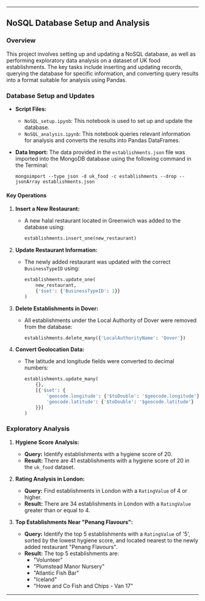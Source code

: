 

---

## NoSQL Database Setup and Analysis

### Overview
This project involves setting up and updating a NoSQL database, as well as performing exploratory data analysis on a dataset of UK food establishments. The key tasks include inserting and updating records, querying the database for specific information, and converting query results into a format suitable for analysis using Pandas.

### Database Setup and Updates

- **Script Files:**
  - `NoSQL_setup.ipynb`: This notebook is used to set up and update the database.
  - `NoSQL_analysis.ipynb`: This notebook queries relevant information for analysis and converts the results into Pandas DataFrames.

- **Data Import:**
  The data provided in the `establishments.json` file was imported into the MongoDB database using the following command in the Terminal:
  ```
  mongoimport --type json -d uk_food -c establishments --drop --jsonArray establishments.json
  ```

#### Key Operations

1. **Insert a New Restaurant:**
   - A new halal restaurant located in Greenwich was added to the database using:
     ```python
     establishments.insert_one(new_restaurant)
     ```

2. **Update Restaurant Information:**
   - The newly added restaurant was updated with the correct `BusinessTypeID` using:
     ```python
     establishments.update_one(
         new_restaurant, 
         {'$set': {'BusinessTypeID': 1}}
     )
     ```

3. **Delete Establishments in Dover:**
   - All establishments under the Local Authority of Dover were removed from the database:
     ```python
     establishments.delete_many({'LocalAuthorityName': 'Dover'})
     ```

4. **Convert Geolocation Data:**
   - The latitude and longitude fields were converted to decimal numbers:
     ```python
     establishments.update_many(
         {}, 
         [{'$set': {
             'geocode.longitude': {'$toDouble': '$geocode.longitude'}, 
             'geocode.latitude': {'$toDouble': '$geocode.latitude'}
         }}]
     )
     ```

### Exploratory Analysis

1. **Hygiene Score Analysis:**
   - **Query:** Identify establishments with a hygiene score of 20.
   - **Result:** There are 41 establishments with a hygiene score of 20 in the `uk_food` dataset.

2. **Rating Analysis in London:**
   - **Query:** Find establishments in London with a `RatingValue` of 4 or higher.
   - **Result:** There are 34 establishments in London with a `RatingValue` greater than or equal to 4.

3. **Top Establishments Near "Penang Flavours":**
   - **Query:** Identify the top 5 establishments with a `RatingValue` of '5', sorted by the lowest hygiene score, and located nearest to the newly added restaurant "Penang Flavours".
   - **Result:** The top 5 establishments are:
     - "Volunteer"
     - "Plumstead Manor Nursery"
     - "Atlantic Fish Bar"
     - "Iceland"
     - "Howe and Co Fish and Chips - Van 17"

---

